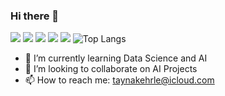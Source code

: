 ### Hi there 👋

![](https://img.shields.io/badge/GitHub-100000?style=for-the-badge&logo=github&logoColor=white)
![](https://img.shields.io/badge/Medium-12100E?style=for-the-badge&logo=medium&logoColor=white)
![](https://img.shields.io/badge/Python-14354C?style=for-the-badge&logo=python&logoColor=white)
![](https://img.shields.io/badge/R-276DC3?style=for-the-badge&logo=r&logoColor=white)
![](https://github-readme-stats.vercel.app/api?username=Taykehrle&show_icons=true&theme=dark)
![Top Langs](https://github-readme-stats.vercel.app/api/top-langs/?username=Taykehrle&layout=compact&theme=dark)
<!--
**Taykehrle/Taykehrle** is a ✨ _special_ ✨ repository because its `README.md` (this file) appears on your GitHub profile.

Here are some ideas to get you started:
-->

- 🌱 I’m currently learning Data Science and AI
- 👯 I’m looking to collaborate on AI Projects
- 📫 How to reach me: taynakehrle@icloud.com



